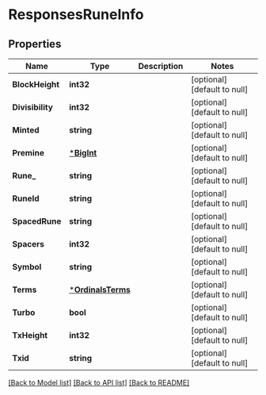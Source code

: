 # ResponsesRuneInfo

## Properties
Name | Type | Description | Notes
------------ | ------------- | ------------- | -------------
**BlockHeight** | **int32** |  | [optional] [default to null]
**Divisibility** | **int32** |  | [optional] [default to null]
**Minted** | **string** |  | [optional] [default to null]
**Premine** | [***BigInt**](big.Int.md) |  | [optional] [default to null]
**Rune_** | **string** |  | [optional] [default to null]
**RuneId** | **string** |  | [optional] [default to null]
**SpacedRune** | **string** |  | [optional] [default to null]
**Spacers** | **int32** |  | [optional] [default to null]
**Symbol** | **string** |  | [optional] [default to null]
**Terms** | [***OrdinalsTerms**](ordinals.Terms.md) |  | [optional] [default to null]
**Turbo** | **bool** |  | [optional] [default to null]
**TxHeight** | **int32** |  | [optional] [default to null]
**Txid** | **string** |  | [optional] [default to null]

[[Back to Model list]](../README.md#documentation-for-models) [[Back to API list]](../README.md#documentation-for-api-endpoints) [[Back to README]](../README.md)


